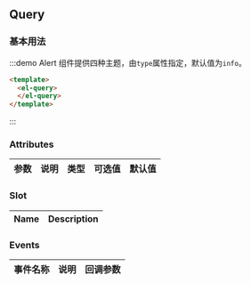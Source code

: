 ## Query

### 基本用法

:::demo Alert 组件提供四种主题，由`type`属性指定，默认值为`info`。
```html
<template>
  <el-query>
  </el-query>
</template>
```
:::


### Attributes
| 参数      | 说明          | 类型      | 可选值                           | 默认值  |
|---------- |-------------- |---------- |--------------------------------  |-------- |


### Slot

| Name | Description |
|------|--------|


### Events
| 事件名称 | 说明 | 回调参数 |
|---------- |-------- |---------- |
